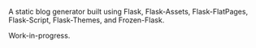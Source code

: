 A static blog generator built using Flask, Flask-Assets,
Flask-FlatPages, Flask-Script, Flask-Themes, and Frozen-Flask.

Work-in-progress.
